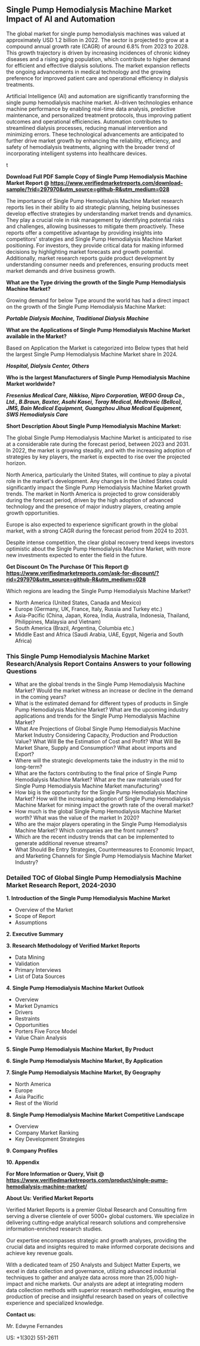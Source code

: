 <h2>Single Pump Hemodialysis Machine Market Impact of AI and Automation</h2><p>The global market for single pump hemodialysis machines was valued at approximately USD 1.2 billion in 2022. The sector is projected to grow at a compound annual growth rate (CAGR) of around 6.8% from 2023 to 2028. This growth trajectory is driven by increasing incidences of chronic kidney diseases and a rising aging population, which contribute to higher demand for efficient and effective dialysis solutions. The market expansion reflects the ongoing advancements in medical technology and the growing preference for improved patient care and operational efficiency in dialysis treatments.</p><p>Artificial Intelligence (AI) and automation are significantly transforming the single pump hemodialysis machine market. AI-driven technologies enhance machine performance by enabling real-time data analysis, predictive maintenance, and personalized treatment protocols, thus improving patient outcomes and operational efficiencies. Automation contributes to streamlined dialysis processes, reducing manual intervention and minimizing errors. These technological advancements are anticipated to further drive market growth by enhancing the reliability, efficiency, and safety of hemodialysis treatments, aligning with the broader trend of incorporating intelligent systems into healthcare devices.</p>t</p><p id="" class=""><strong>Download Full PDF Sample Copy of Single Pump Hemodialysis Machine Market Report @ <a href="https://www.verifiedmarketreports.com/download-sample/?rid=297970&utm_source=github-R&utm_medium=028" target="_blank">https://www.verifiedmarketreports.com/download-sample/?rid=297970&utm_source=github-R&utm_medium=028</a></strong></p><p>The importance of&nbsp;Single Pump Hemodialysis Machine Market research reports lies in their ability to aid strategic planning, helping businesses develop effective strategies by understanding market trends and dynamics. They play a crucial role in risk management by identifying potential risks and challenges, allowing businesses to mitigate them proactively. These reports offer a competitive advantage by providing insights into competitors' strategies and Single Pump Hemodialysis Machine Market positioning. For investors, they provide critical data for making informed decisions by highlighting market forecasts and growth potential. Additionally, market research reports guide product development by understanding consumer needs and preferences, ensuring products meet market demands and drive business growth.</p><p><strong>What are the&nbsp;Type driving the growth of the Single Pump Hemodialysis Machine Market?</strong></p><p id="" class="">Growing demand for below Type around the world has had a direct impact on the growth of the Single Pump Hemodialysis Machine Market:</p><em><strong>Portable Dialysis Machine, Traditional Dialysis Machine</strong></em></p><strong>What are the&nbsp;Applications&nbsp;of Single Pump Hemodialysis Machine Market available in the Market?</strong></p><p id="" class="">Based on Application the Market is categorized into Below types that held the largest Single Pump Hemodialysis Machine Market share In 2024.</p><em><strong>Hospital, Dialysis Center, Others</strong></em></p><strong>Who is the largest Manufacturers of Single Pump Hemodialysis Machine Market worldwide?</strong></p><p><em><strong>Fresenius Medical Care, Nikkiso, Nipro Corporation, WEGO Group Co., Ltd., B.Braun, Baxter, Asahi Kasei, Toray Medical, Medtronic (Bellco), JMS, Bain Medical Equipment, Guangzhou Jihua Medical Equipment, SWS Hemodialysis Care</strong></em></p><p id="" class=""><strong>Short Description About Single Pump Hemodialysis Machine Market:</strong></p><p>The global Single Pump Hemodialysis Machine Market is anticipated to rise at a considerable rate during the forecast period, between 2023 and 2031. In 2022, the market is growing steadily, and with the increasing adoption of strategies by key players, the market is expected to rise over the projected horizon.</p><p>North America, particularly the United States, will continue to play a pivotal role in the market's development. Any changes in the United States could significantly impact the Single Pump Hemodialysis Machine Market growth trends. The market in North America is projected to grow considerably during the forecast period, driven by the high adoption of advanced technology and the presence of major industry players, creating ample growth opportunities.</p><p>Europe is also expected to experience significant growth in the global market, with a strong CAGR during the forecast period from 2024 to 2031.</p><p>Despite intense competition, the clear global recovery trend keeps investors optimistic about the Single Pump Hemodialysis Machine Market, with more new investments expected to enter the field in the future.</p><p id="" class=""><strong>Get Discount On The Purchase Of This Report @ <a href="https://www.verifiedmarketreports.com/ask-for-discount/?rid=297970&utm_source=github-R&utm_medium=028" target="_blank">https://www.verifiedmarketreports.com/ask-for-discount/?rid=297970&utm_source=github-R&utm_medium=028</a></strong></p>Which regions are leading the Single Pump Hemodialysis Machine Market?</p><ul><li>North America (United States, Canada and Mexico)</li><li>Europe (Germany, UK, France, Italy, Russia and Turkey etc.)</li><li>Asia-Pacific (China, Japan, Korea, India, Australia, Indonesia, Thailand, Philippines, Malaysia and Vietnam)</li><li>South America (Brazil, Argentina, Columbia etc.)</li><li>Middle East and Africa (Saudi Arabia, UAE, Egypt, Nigeria and South Africa)</li></ul><h3 id="" class="">This Single Pump Hemodialysis Machine Market Research/Analysis Report Contains Answers to your following Questions</h3><ul><li>What are the global trends in the Single Pump Hemodialysis Machine Market? Would the market witness an increase or decline in the demand in the coming years?</li><li>What is the estimated demand for different types of products in Single Pump Hemodialysis Machine Market? What are the upcoming industry applications and trends for the Single Pump Hemodialysis Machine Market?</li><li>What Are Projections of Global Single Pump Hemodialysis Machine Market Industry Considering Capacity, Production and Production Value? What Will Be the Estimation of Cost and Profit? What Will Be Market Share, Supply and Consumption? What about imports and Export?</li><li>Where will the strategic developments take the industry in the mid to long-term?</li><li>What are the factors contributing to the final price of Single Pump Hemodialysis Machine Market? What are the raw materials used for Single Pump Hemodialysis Machine Market manufacturing?</li><li>How big is the opportunity for the Single Pump Hemodialysis Machine Market? How will the increasing adoption of Single Pump Hemodialysis Machine Market for mining impact the growth rate of the overall market?</li><li>How much is the global Single Pump Hemodialysis Machine Market worth? What was the value of the market In 2020?</li><li>Who are the major players operating in the Single Pump Hemodialysis Machine Market? Which companies are the front runners?</li><li>Which are the recent industry trends that can be implemented to generate additional revenue streams?</li><li>What Should Be Entry Strategies, Countermeasures to Economic Impact, and Marketing Channels for Single Pump Hemodialysis Machine Market Industry?</li></ul><h3 id="" class="">Detailed TOC of Global Single Pump Hemodialysis Machine Market Research Report, 2024-2030</h3><p id="" class=""><strong>1. Introduction of the Single Pump Hemodialysis Machine Market</strong></p><ul><li>Overview of the Market</li><li>Scope of Report</li><li>Assumptions</li></ul><p id="" class=""><strong>2. Executive Summary</strong></p><p id="" class=""><strong>3. Research Methodology of Verified Market Reports</strong></p><ul><li>Data Mining</li><li>Validation</li><li>Primary Interviews</li><li>List of Data Sources</li></ul><p id="" class=""><strong>4. Single Pump Hemodialysis Machine Market Outlook</strong></p><ul><li>Overview</li><li>Market Dynamics</li><li>Drivers</li><li>Restraints</li><li>Opportunities</li><li>Porters Five Force Model</li><li>Value Chain Analysis</li></ul><p id="" class=""><strong>5. Single Pump Hemodialysis Machine Market, By Product</strong></p><p id="" class=""><strong>6. Single Pump Hemodialysis Machine Market, By Application</strong></p><p id="" class=""><strong>7. Single Pump Hemodialysis Machine Market, By Geography</strong></p><ul><li>North America</li><li>Europe</li><li>Asia Pacific</li><li>Rest of the World</li></ul><p id="" class=""><strong>8. Single Pump Hemodialysis Machine Market Competitive Landscape</strong></p><ul><li>Overview</li><li>Company Market Ranking</li><li>Key Development Strategies</li></ul><p id="" class=""><strong>9. Company Profiles</strong></p><p id="" class=""><strong>10. Appendix</strong></p><p id="" class=""><strong>For More Information or Query, Visit @ <a href="https://www.verifiedmarketreports.com/product/single-pump-hemodialysis-machine-market/" target="_blank">https://www.verifiedmarketreports.com/product/single-pump-hemodialysis-machine-market/</a></strong></p><p id="" class=""><strong>About Us: Verified Market Reports</strong></p><p id="" class="">Verified Market Reports is a premier Global Research and Consulting firm serving a diverse clientele of over 5000+ global customers. We specialize in delivering cutting-edge analytical research solutions and comprehensive information-enriched research studies.</p><p id="" class="">Our expertise encompasses strategic and growth analyses, providing the crucial data and insights required to make informed corporate decisions and achieve key revenue goals.</p><p id="" class="">With a dedicated team of 250 Analysts and Subject Matter Experts, we excel in data collection and governance, utilizing advanced industrial techniques to gather and analyze data across more than 25,000 high-impact and niche markets. Our analysts are adept at integrating modern data collection methods with superior research methodologies, ensuring the production of precise and insightful research based on years of collective experience and specialized knowledge.</p><p id="" class=""><strong>Contact us:</strong></p><p id="" class="">Mr. Edwyne Fernandes</p><p id="" class="">US: +1(302) 551-2611</p>